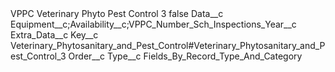 <?xml version="1.0" encoding="UTF-8"?>
<CustomMetadata xmlns="http://soap.sforce.com/2006/04/metadata" xmlns:xsi="http://www.w3.org/2001/XMLSchema-instance" xmlns:xsd="http://www.w3.org/2001/XMLSchema">
    <label>VPPC Veterinary Phyto Pest Control 3</label>
    <protected>false</protected>
    <values>
        <field>Data__c</field>
        <value xsi:type="xsd:string">Equipment__c;Availability__c;VPPC_Number_Sch_Inspections_Year__c</value>
    </values>
    <values>
        <field>Extra_Data__c</field>
        <value xsi:nil="true"/>
    </values>
    <values>
        <field>Key__c</field>
        <value xsi:type="xsd:string">Veterinary_Phytosanitary_and_Pest_Control#Veterinary_Phytosanitary_and_Pest_Control_3</value>
    </values>
    <values>
        <field>Order__c</field>
        <value xsi:nil="true"/>
    </values>
    <values>
        <field>Type__c</field>
        <value xsi:type="xsd:string">Fields_By_Record_Type_And_Category</value>
    </values>
</CustomMetadata>
